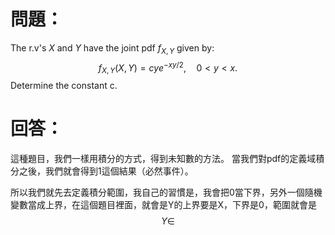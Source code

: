 # 問題：
The r.v's $X$ and $Y$ have the joint pdf $f_{X,Y}$ given by:
$$
f_{X,Y}(X,Y)=cye^{-xy/2},\quad0<y<x.
$$
Determine the constant c.
# 回答：
 這種題目，我們一樣用積分的方式，得到未知數的方法。
 當我們對pdf的定義域積分之後，我們就會得到1這個結果（必然事件）。

所以我們就先去定義積分範圍，我自己的習慣是，我會把0當下界，另外一個隨機變數當成上界，在這個題目裡面，就會是Y的上界要是X，下界是0，範圍就會是
$$
Y\in
$$